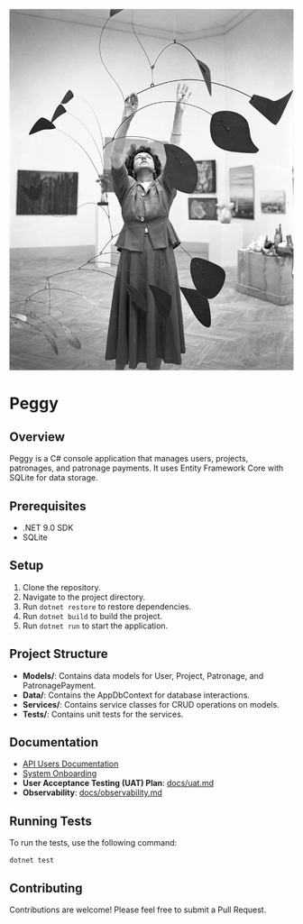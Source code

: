 [![Peggy Guggenheim](/docs/people-peggy-guggenheim-1948-calder-mobile-arc-of-petals.jpg)](/docs/people-peggy-guggenheim-1948-calder-mobile-arc-of-petals.jpg)

# Peggy

## Overview
Peggy is a C# console application that manages users, projects, patronages, and patronage payments. It uses Entity Framework Core with SQLite for data storage.

## Prerequisites
- .NET 9.0 SDK
- SQLite

## Setup
1. Clone the repository.
2. Navigate to the project directory.
3. Run `dotnet restore` to restore dependencies.
4. Run `dotnet build` to build the project.
5. Run `dotnet run` to start the application.

## Project Structure
- **Models/**: Contains data models for User, Project, Patronage, and PatronagePayment.
- **Data/**: Contains the AppDbContext for database interactions.
- **Services/**: Contains service classes for CRUD operations on models.
- **Tests/**: Contains unit tests for the services.

## Documentation
- [API Users Documentation](docs/api_users.md)
- [System Onboarding](docs/system_onboarding.md)
- **User Acceptance Testing (UAT) Plan**: [docs/uat.md](docs/uat.md)
- **Observability**: [docs/observability.md](docs/observability.md)

## Running Tests
To run the tests, use the following command:
```
dotnet test
```

## Contributing
Contributions are welcome! Please feel free to submit a Pull Request. 